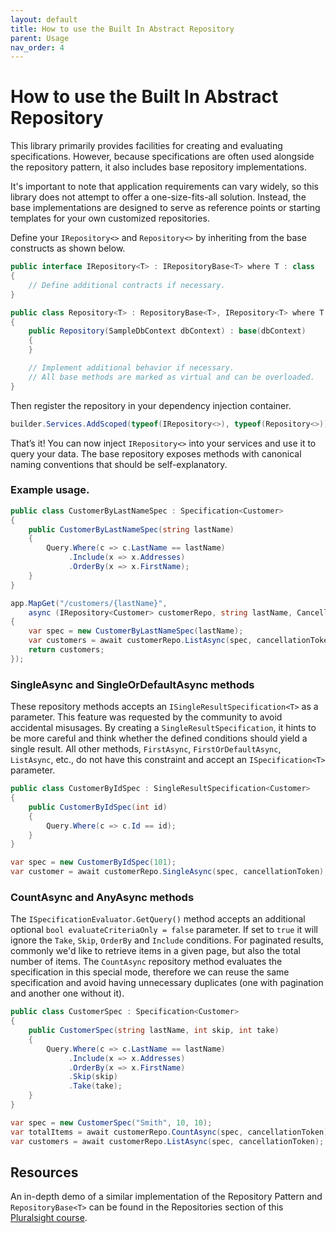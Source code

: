 ```yaml
---
layout: default
title: How to use the Built In Abstract Repository
parent: Usage
nav_order: 4
---
```


# How to use the Built In Abstract Repository

This library primarily provides facilities for creating and evaluating specifications. However, because specifications are often used alongside the repository pattern, it also includes base repository implementations.

It's important to note that application requirements can vary widely, so this library does not attempt to offer a one-size-fits-all solution. Instead, the base implementations are designed to serve as reference points or starting templates for your own customized repositories.

Define your `IRepository<>` and `Repository<>` by inheriting from the base constructs as shown below.

```csharp
public interface IRepository<T> : IRepositoryBase<T> where T : class
{
    // Define additional contracts if necessary.
}

public class Repository<T> : RepositoryBase<T>, IRepository<T> where T : class
{
    public Repository(SampleDbContext dbContext) : base(dbContext)
    {
    }

    // Implement additional behavior if necessary.
    // All base methods are marked as virtual and can be overloaded.
}
```

Then register the repository in your dependency injection container.

```csharp
builder.Services.AddScoped(typeof(IRepository<>), typeof(Repository<>));
```

That’s it! You can now inject `IRepository<>` into your services and use it to query your data. The base repository exposes methods with canonical naming conventions that should be self-explanatory.

### Example usage.

```csharp
public class CustomerByLastNameSpec : Specification<Customer>
{
    public CustomerByLastNameSpec(string lastName)
    {
        Query.Where(c => c.LastName == lastName)
             .Include(x => x.Addresses)
             .OrderBy(x => x.FirstName);
    }
}
```

```csharp
app.MapGet("/customers/{lastName}", 
    async (IRepository<Customer> customerRepo, string lastName, CancellationToken cancellationToken) =>
{
    var spec = new CustomerByLastNameSpec(lastName);
    var customers = await customerRepo.ListAsync(spec, cancellationToken);
    return customers;
});
```

### SingleAsync and SingleOrDefaultAsync methods

These repository methods accepts an `ISingleResultSpecification<T>` as a parameter. This feature was requested by the community to avoid accidental misusages. By creating a `SingleResultSpecification`, it hints to be more careful and think whether the defined conditions should yield a single result. All other methods, `FirstAsync`, `FirstOrDefaultAsync`, `ListAsync`, etc., do not have this constraint and accept an `ISpecification<T>` parameter.

```csharp
public class CustomerByIdSpec : SingleResultSpecification<Customer>
{
    public CustomerByIdSpec(int id)
    {
        Query.Where(c => c.Id == id);
    }
}
```

```csharp
var spec = new CustomerByIdSpec(101);
var customer = await customerRepo.SingleAsync(spec, cancellationToken);
```


### CountAsync and AnyAsync methods

The `ISpecificationEvaluator.GetQuery()` method accepts an additional optional `bool evaluateCriteriaOnly = false` parameter. If set to `true` it will ignore the `Take`, `Skip`, `OrderBy` and `Include` conditions. For paginated results, commonly we'd like to retrieve items in a given page, but also the total number of items. The `CountAsync` repository method evaluates the specification in this special mode, therefore we can reuse the same specification and avoid having unnecessary duplicates (one with pagination and another one without it).

```csharp
public class CustomerSpec : Specification<Customer>
{
    public CustomerSpec(string lastName, int skip, int take)
    {
        Query.Where(c => c.LastName == lastName)
             .Include(x => x.Addresses)
             .OrderBy(x => x.FirstName)
             .Skip(skip)
             .Take(take);
    }
}
```

```csharp
var spec = new CustomerSpec("Smith", 10, 10);
var totalItems = await customerRepo.CountAsync(spec, cancellationToken);
var customers = await customerRepo.ListAsync(spec, cancellationToken);
```

## Resources

An in-depth demo of a similar implementation of the Repository Pattern and `RepositoryBase<T>` can be found in the Repositories section of this [Pluralsight course](https://www.pluralsight.com/courses/domain-driven-design-fundamentals).
